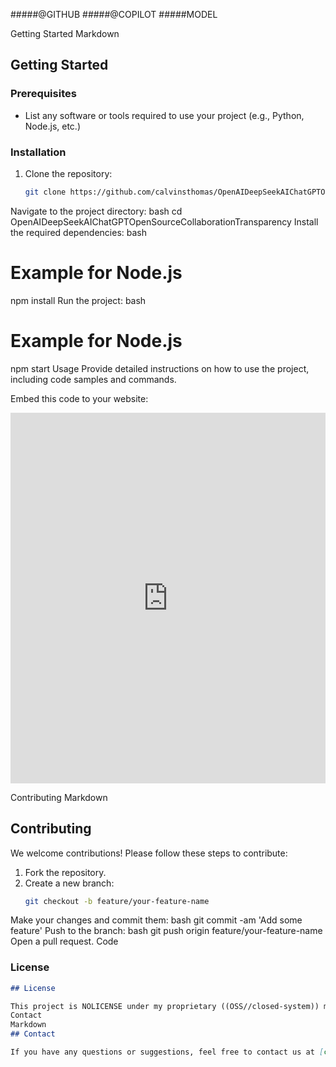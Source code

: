 #####@GITHUB
#####@COPILOT #####MODEL

Getting Started
Markdown
## Getting Started

### Prerequisites
- List any software or tools required to use your project (e.g., Python, Node.js, etc.)

### Installation
1. Clone the repository:
   ```bash
   git clone https://github.com/calvinsthomas/OpenAIDeepSeekAIChatGPTOpenSourceCollaborationTransparency.git
Navigate to the project directory:
bash
cd OpenAIDeepSeekAIChatGPTOpenSourceCollaborationTransparency
Install the required dependencies:
bash
# Example for Node.js
npm install
Run the project:
bash
# Example for Node.js
npm start
Usage
Provide detailed instructions on how to use the project, including code samples and commands.

Embed this code to your website:

<iframe src="https://www.linkedin.com/embed/feed/update/urn:li:share:7293412872527699969" height="593" width="504" frameborder="0" allowfullscreen="" title="Embedded post"></iframe>

Contributing
Markdown
## Contributing

We welcome contributions! Please follow these steps to contribute:

1. Fork the repository.
2. Create a new branch:
   ```bash
   git checkout -b feature/your-feature-name
Make your changes and commit them:
bash
git commit -am 'Add some feature'
Push to the branch:
bash
git push origin feature/your-feature-name
Open a pull request.
Code
### License
```markdown
## License

This project is NOLICENSE under my proprietary ((OSS//closed-system)) model - see the [LICENSE](__LICENSE__/__LICENSEMAIN__.rst) file for details.
Contact
Markdown
## Contact

If you have any questions or suggestions, feel free to contact us at [calvinstephenthomas@gmail.com] or official [applmountain@icloud.com] for urgent email requests!

